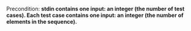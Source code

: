 Precondition: **stdin contains one input: an integer (the number of test cases). Each test case contains one input: an integer (the number of elements in the sequence).**